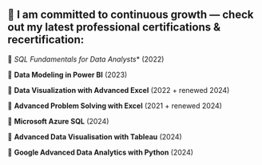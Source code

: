 ##  🚀 I am committed to continuous growth — check out my latest professional certifications & recertification:

🔹 *SQL Fundamentals for Data Analysts** (2022)

🔹 **Data Modeling in Power BI** (2023)

🔹 **Data Visualization with Advanced Excel** (2022 + renewed 2024)

🔹 **Advanced Problem Solving with Excel** (2021 + renewed 2024)

🔹 **Microsoft Azure SQL** (2024)

🔹 **Advanced Data Visualisation with Tableau** (2024)

🔹 **Google Advanced Data Analytics with Python** (2024)


